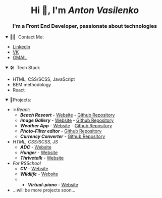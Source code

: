 <h1 align="center">Hi 👋, I'm <i>Anton Vasilenko</i></h1>
<h3 align="center">I'm a Front End Developer, passionate about technologies</h3>

<details open>
<summary> 🤝🏻 &nbsp;Contact Me: </summary>
  
  - [Linkedin](https://www.linkedin.com/in/anton-vasilenko/)
  - [VK](https://vk.com/anton.vasilenko)
  - [GMAIL](mailto:anton.vasilenko00@gmail.com)
</details>

<details open>
<summary> 🛠 &nbsp;Tech Stack </summary>

  - HTML, CSS/SCSS, JavaScript
  - BEM methodology
  - React
</details>


<details open>
  
<summary>💼Projects: </summary>
  
  - ⚛️*React:*
    * ***Beach Resosrt*** - [Website](https://antonvasilenko00.github.io/react-beach-resort/#/) - [Github Repository](https://github.com/AntonVasilenko00/react-beach-resort)
    * ***Image Gallery*** - [Website](https://antonvasilenko00.github.io/react-tailwind-img-gallery/) - [Github Repository](https://github.com/AntonVasilenko00/react-tailwind-img-gallery)
    * ***Weather App*** - [Website](https://antonvasilenko00.github.io/weather-app/) - [Github Repository](https://github.com/AntonVasilenko00/weather-app)
    * ***Photo-Filter editor*** - [Github Repository](https://github.com/AntonVasilenko00/photo-editor)
    * ***Currency Converter*** - [Github Repository](https://github.com/AntonVasilenko00/currency-conversion)
  - *HTML, CSS/SCSS, JS*
    * ***ADC*** - [Website](https://antonvasilenko00.github.io/ADC/)
    * ***Hunger*** - [Website](https://antonvasilenko00.github.io/Hunger/)
    * ***Thrivetalk*** - [Website](https://antonvasilenko00.github.io/Thrivetalk-landing-page/)
  - *For RSSchool*
    * ***CV*** - [Website](https://antonvasilenko00.github.io/rsschool-cv/)
    * ***Wildlife*** - [Website](https://antonvasilenko00-wildlife.netlify.app/)
    * * ***Virtual-piano*** - [Website](https://rolling-scopes-school.github.io/antonvasilenko00-JSFE2021Q1/virtual-piano/)
  - ...will be more projects soon...

</details>

